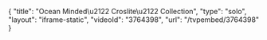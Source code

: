 {
    "title": "Ocean Minded\u2122 Croslite\u2122 Collection",
    "type": "solo",
    "layout": "iframe-static",
    "videoId": "3764398",
    "url": "\/tvpembed\/3764398"
}